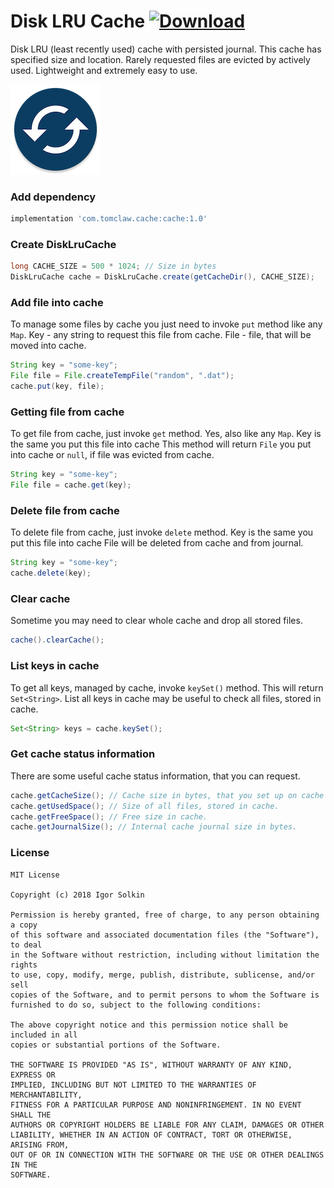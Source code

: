 # Disk LRU Cache [![Download](https://api.bintray.com/packages/solkin/disk-lru-cache/disk-lru-cache/images/download.svg)](https://bintray.com/solkin/disk-lru-cache/disk-lru-cache/_latestVersion)

Disk LRU (least recently used) cache with persisted journal. 
This cache has specified size and location.
Rarely requested files are evicted by actively used.
Lightweight and extremely easy to use.

![Cache icon](/cache_icon.png)

### Add dependency
```groovy
implementation 'com.tomclaw.cache:cache:1.0'
```

### Create DiskLruCache
```java
long CACHE_SIZE = 500 * 1024; // Size in bytes
DiskLruCache cache = DiskLruCache.create(getCacheDir(), CACHE_SIZE);
```

### Add file into cache
To manage some files by cache you just need to invoke `put` method like any `Map`.
Key - any string to request this file from cache.
File - file, that will be moved into cache.

```java
String key = "some-key";
File file = File.createTempFile("random", ".dat");
cache.put(key, file);
```

### Getting file from cache
To get file from cache, just invoke `get` method. Yes, also like any `Map`.
Key is the same you put this file into cache
This method will return `File` you put into cache or `null`, if file was evicted from cache.

```java
String key = "some-key";
File file = cache.get(key);
```

### Delete file from cache
To delete file from cache, just invoke `delete` method.
Key is the same you put this file into cache
File will be deleted from cache and from journal.

```java
String key = "some-key";
cache.delete(key);
```

### Clear cache
Sometime you may need to clear whole cache and drop all stored files.

```java
cache().clearCache();
```

### List keys in cache
To get all keys, managed by cache, invoke `keySet()` method.
This will return `Set<String>`.
List all keys in cache may be useful to check all files, stored in cache. 

```java
Set<String> keys = cache.keySet();
```


### Get cache status information
There are some useful cache status information, that you can request.

```java
cache.getCacheSize(); // Cache size in bytes, that you set up on cache creation.
cache.getUsedSpace(); // Size of all files, stored in cache.
cache.getFreeSpace(); // Free size in cache.
cache.getJournalSize(); // Internal cache journal size in bytes.
```


### License
    MIT License
    
    Copyright (c) 2018 Igor Solkin
    
    Permission is hereby granted, free of charge, to any person obtaining a copy
    of this software and associated documentation files (the "Software"), to deal
    in the Software without restriction, including without limitation the rights
    to use, copy, modify, merge, publish, distribute, sublicense, and/or sell
    copies of the Software, and to permit persons to whom the Software is
    furnished to do so, subject to the following conditions:
    
    The above copyright notice and this permission notice shall be included in all
    copies or substantial portions of the Software.
    
    THE SOFTWARE IS PROVIDED "AS IS", WITHOUT WARRANTY OF ANY KIND, EXPRESS OR
    IMPLIED, INCLUDING BUT NOT LIMITED TO THE WARRANTIES OF MERCHANTABILITY,
    FITNESS FOR A PARTICULAR PURPOSE AND NONINFRINGEMENT. IN NO EVENT SHALL THE
    AUTHORS OR COPYRIGHT HOLDERS BE LIABLE FOR ANY CLAIM, DAMAGES OR OTHER
    LIABILITY, WHETHER IN AN ACTION OF CONTRACT, TORT OR OTHERWISE, ARISING FROM,
    OUT OF OR IN CONNECTION WITH THE SOFTWARE OR THE USE OR OTHER DEALINGS IN THE
    SOFTWARE.
